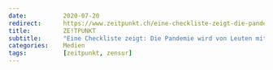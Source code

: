 ```yaml
---
date:          2020-07-20
redirect:      https://www.zeitpunkt.ch/eine-checkliste-zeigt-die-pandemie-wird-von-leuten-mit-sektenmentalitaet-verwaltet
title:         ZE!TPUNKT
subtitle:      "Eine Checkliste zeigt: Die Pandemie wird von Leuten mit Sektenmentalität verwaltet"
categories:    Medien
tags:          [zeitpunkt, zensur]
---
```

